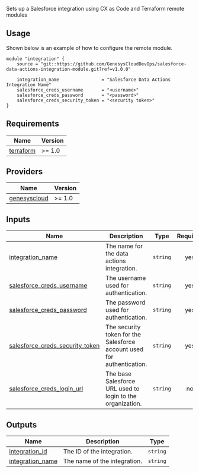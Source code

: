 Sets up a Salesforce integration using CX as Code and Terraform remote modules

## Usage

Shown below is an example of how to configure the remote module.

```hcl
module "integration" {
    source = "git::https://github.com/GenesysCloudDevOps/salesforce-data-actions-integration-module.git?ref=v1.0.0"

    integration_name                = "Salesforce Data Actions Integration Name"
    salesforce_creds_username       = "<username>"
    salesforce_creds_password       = "<password>"
    salesforce_creds_security_token = "<security token>"
}
```

## Requirements

| Name | Version |
|------|---------|
| <a name="provider_terraform"></a>[terraform](https://www.terraform.io/) | >= 1.0 |

## Providers

| Name | Version |
|------|---------|
| <a name="provider_genesyscloud"></a> [genesyscloud](https://registry.terraform.io/providers/MyPureCloud/genesyscloud/latest) | >= 1.0|

## Inputs

| Name | Description | Type | Required |
|------|-------------|------|:--------:|
| <a name="integration_name"></a> [integration_name](#integration\_\name)  | The name for the data actions integration. | `string` | yes |
| <a name="salesforce_creds_username"></a> [salesforce_creds_username](#integration\_\creds\_\client\_\id)  | The username used for authentication. | `string` | yes |
| <a name="salesforce_creds_password"></a> [salesforce_creds_password](#integration\_\creds\_\client\_\secret)  | The password used for authentication. | `string` | yes |
| <a name="salesforce_creds_security_token"></a> [salesforce_creds_security_token](#integration\_\creds\_\client\_\secret)  | The security token for the Salesforce account used for authentication. | `string` | yes |
| <a name="salesforce_creds_login_url"></a> [salesforce_creds_login_url](#integration\_\creds\_\client\_\secret)  | The base Salesforce URL used to login to the organization. | `string` | no |

## Outputs

| Name | Description | Type | 
|------|-------------|------|
| <a name="integration_id"></a> [integration_id](#integration\_\id)  | The ID of the integration. | `string` |
| <a name="integration_name"></a> [integration_name](#integration\_\name)  | The name of the integration. | `string` | 